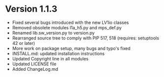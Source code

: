 Version 1.1.3
=============

 * Fixed several bugs introduced with the new LV1io classes
 * Removed obsolete modules l1a_h5.py and mps_def.py
 * Renamed lib.sw_version.py to version.py
 * Rearranged source tree to comply with PIP 517, 518 (requires: setuptools 42 or later)
 * More work on package setup, many bugs and typo's fixed
 * INSTALL.md: updated installation instructions
 * Updated Copyright line in all modules
 * Updated LICENSE file
 * Added ChangeLog.md
 
